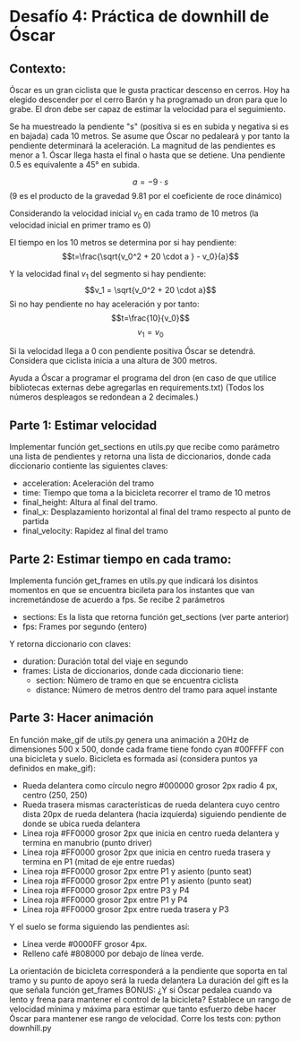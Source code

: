 Desafío 4: Práctica de downhill de Óscar
========================================
## Contexto:
Óscar es un gran ciclista que le gusta practicar descenso en cerros. Hoy ha elegido descender por el cerro Barón y ha programado un dron para que lo grabe. El dron debe ser capaz de estimar la velocidad para el seguimiento.

Se ha muestreado la pendiente "s" (positiva si es en subida y negativa si es en bajada) cada 10 metros. Se asume que Óscar no pedaleará y por tanto la pendiente determinará la aceleración. La magnitud de las pendientes es menor a 1. Óscar llega hasta el final o hasta que se detiene. Una pendiente 0.5 es equivalente a 45° en subida. 

$$a = -9 \cdot s$$ (9 es el producto de la gravedad 9.81 por el coeficiente de roce dinámico)

Considerando la velocidad inicial $v_0$ en cada tramo de 10 metros (la velocidad inicial en primer tramo es 0)

El tiempo en los 10 metros se determina por si hay pendiente:
$$t=\frac{\sqrt{v_0^2 + 20 \cdot a } - v_0}{a}$$

Y la velocidad final $v_1$ del segmento si hay pendiente:
$$v_1 = \sqrt{v_0^2 + 20 \cdot a}$$
Si no hay pendiente no hay aceleración y por tanto:
$$t=\frac{10}{v_0}$$
$$v_1=v_0$$

Si la velocidad llega a 0 con pendiente positiva Óscar se detendrá.
Considera que ciclista inicia a una altura de 300 metros.

Ayuda a Óscar a programar el programa del dron (en caso de que utilice bibliotecas externas debe agregarlas en requirements.txt)
(Todos los números despleagos se redondean a 2 decimales.)

## Parte 1: Estimar velocidad
Implementar función get_sections en utils.py que recibe como parámetro una lista de pendientes y retorna una lista de diccionarios, donde cada diccionario contiente las siguientes claves:

* acceleration: Aceleración del tramo
* time: Tiempo que toma a la bicicleta recorrer el tramo de 10 metros
* final_height: Altura al final del tramo.
* final_x: Desplazamiento horizontal al final del tramo respecto al punto de partida
* final_velocity: Rapidez al final del tramo

## Parte 2: Estimar tiempo en cada tramo:
Implementa función get_frames en utils.py que indicará los disintos momentos en que se encuentra bicileta para los instantes que van incremetándose de acuerdo a fps. Se recibe 2 parámetros

* sections: Es la lista que retorna función get_sections (ver parte anterior)
* fps: Frames por segundo (entero)

Y retorna diccionario con claves:

* duration: Duración total del viaje en segundo
* frames: Lista de diccionarios, donde cada diccionario tiene:
    * section: Número de tramo en que se encuentra ciclista
    * distance: Número de metros dentro del tramo para aquel instante

## Parte 3: Hacer animación

En función make_gif de utils.py genera una animación a 20Hz de dimensiones 500 x 500, donde cada frame tiene fondo cyan #00FFFF con una bicicleta y suelo. Bicicleta es formada así (considera puntos ya definidos en make_gif):

   * Rueda delantera como círculo negro #000000 grosor 2px radio 4 px, centro (250, 250)
   * Rueda trasera mismas características de rueda delantera cuyo centro dista 20px de rueda delantera (hacia izquierda) siguiendo pendiente de donde se ubica rueda delantera
   * Línea roja #FF0000 grosor 2px que inicia en centro rueda delantera y termina en manubrio (punto driver)
   * Línea roja #FF0000 grosor 2px que inicia en centro rueda trasera y termina en P1 (mitad de eje entre ruedas)
   * Línea roja #FF0000 grosor 2px entre P1 y asiento (punto seat)
   * Línea roja #FF0000 grosor 2px entre P1 y asiento (punto seat)
   * Línea roja #FF0000 grosor 2px entre P3 y P4
   * Línea roja #FF0000 grosor 2px entre P1 y P4
   * Línea roja #FF0000 grosor 2px entre rueda trasera y P3
    
Y el suelo se forma siguiendo las pendientes así:

   * Línea verde #0000FF grosor 4px.
   * Relleno café #808000 por debajo de línea verde.

La orientación de bicicleta corresponderá a la pendiente que soporta en tal tramo y su punto de apoyo será la rueda delantera
La duración del gift es la que señala función get_frames
BONUS: ¿Y si Óscar pedalea cuando va lento y frena para mantener el control de la bicicleta? Establece un rango de velocidad mínima y máxima para estimar que tanto esfuerzo debe hacer Óscar para mantener ese rango de velocidad.
Corre los tests con:
python downhill.py
